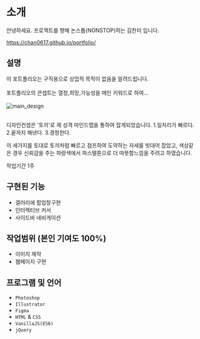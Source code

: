 # 소개

안녕하세요. 
프로젝트를 향해 논스톱(NONSTOP)하는
김찬미 입니다.

https://chan0617.github.io/portfolio/

## 설명

이 포트폴리오는 구직용으로 상업적 목적이 없음을 알려드립니다.<br/><br/>
포트폴리오의 콘셉트는 열정,희망,가능성을 메인 키워드로 하여...<br/><br/>
![main_design](https://user-images.githubusercontent.com/106582824/199652849-ded3c196-22e7-4d03-841a-831eefb70ec1.jpg)
<br/><br/>

디자인컨셉은 '토끼'로 제 성격 마인드맵을 통하여 잡게되었습니다.
1.일처리가 빠르다.
2.끝까지 해낸다.
3.경청한다.

이 세가지를 토대로 토끼처럼 빠르고 점프하여 도약하는 자세를 빗대어 잡았고,
색상같은 경우 신뢰감을 주는 파랑색에서 파스텔톤으로 더 따뜻함느낌을 주려고 하였습니다.

작업기간 1주


## 구현된 기능

- 갤러리에 팝업창구현
- 인터렉티브 커서
- 사이드바 네비게이션


## 작업범위 (본인 기여도 100%)

- 이미지 제작
- 웹페이지 구현

## 프로그램 및 언어

- `Photoshop`
- `Illustrator`
- `Figma`
- `HTML` & `CSS`
- `VanillaJS(ES6)`
- `jQuery`
